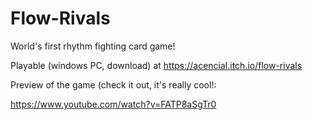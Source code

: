 # Flow-Rivals
World's first rhythm fighting card game!

Playable (windows PC, download) at https://acencial.itch.io/flow-rivals 

Preview of the game (check it out, it's really cool!:

https://www.youtube.com/watch?v=FATP8aSgTr0

